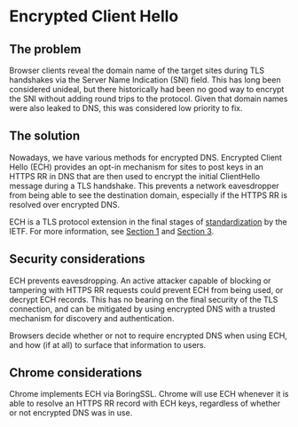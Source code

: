 # Encrypted Client Hello

## The problem

Browser clients reveal the domain name of the target sites during TLS handshakes via the Server Name Indication (SNI) field. This has long been considered unideal, but there historically had been no good way to encrypt the SNI without adding round trips to the protocol. Given that domain names were also leaked to DNS, this was considered low priority to fix.

## The solution

Nowadays, we have various methods for encrypted DNS. Encrypted Client Hello (ECH) provides an opt-in mechanism for sites to post keys in an HTTPS RR in DNS that are then used to encrypt the initial ClientHello message during a TLS handshake. This prevents a network eavesdropper from being able to see the destination domain, especially if the HTTPS RR is resolved over encrypted DNS.

ECH is a TLS protocol extension in the final stages of [standardization](https://datatracker.ietf.org/doc/draft-ietf-tls-esni/) by the IETF. For more information, see [Section 1](https://www.ietf.org/archive/id/draft-ietf-tls-esni-16.html#section-1) and [Section 3](https://www.ietf.org/archive/id/draft-ietf-tls-esni-16.html#section-3).

## Security considerations

ECH prevents eavesdropping. An active attacker capable of blocking or tampering with HTTPS RR requests could prevent ECH from being used, or decrypt ECH records. This has no bearing on the final security of the TLS connection, and can be mitigated by using encrypted DNS with a trusted mechanism for discovery and authentication.

Browsers decide whether or not to require encrypted DNS when using ECH, and how (if at all) to surface that information to users.

## Chrome considerations

Chrome implements ECH via BoringSSL. Chrome will use ECH whenever it is able to resolve an HTTPS RR record with ECH keys, regardless of whether or not encrypted DNS was in use.

